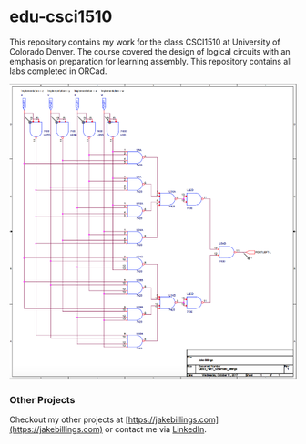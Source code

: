 # edu-csci1510 #

This repository contains my work for the class CSCI1510 at University of Colorado Denver. The course covered the design of logical circuits with an emphasis on preparation for learning assembly. This repository contains all labs completed in ORCad.

![screenshot](screenshots/screenshot.png)

### Other Projects ###
Checkout my other projects at [https://jakebillings.com](https://jakebillings.com) or contact me via [LinkedIn](https://www.linkedin.com/in/jake-billings/).
